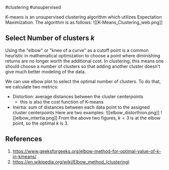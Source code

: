#clustering #unsupervised 

K-means is an unsupervised clustering algorithm which utilizes Expectation Maximization. The algorithm is as follows:
![[K-Means_Clustering_web.png]]
## Select Number of clusters $k$
Using the "elbow" or "knee of a curve" as a cutoff point is a common heuristic in mathematical optimization to choose a point where diminishing returns are no longer worth the additional cost. In clustering, this means one should choose a number of clusters so that adding another cluster doesn't give much better modeling of the data.

We can use elbow plot to select the optimal number of clusters. To do that, we calculate two metrics:
- Distortion: average distances between the cluster centerpoints
	- this is also the cost function of K-means
- Inertia: sum of distances between each data point to the assigned cluster centerpoints
Here are two examples:
![[elbow_distorthion.png]]
![[elbow_intertia.png]]
From the above two figures, $k=3$ is at the elbow point, so the optimal $k$ is 3.


## References
1. https://www.geeksforgeeks.org/elbow-method-for-optimal-value-of-k-in-kmeans/
2. https://en.wikipedia.org/wiki/Elbow_method_(clustering)